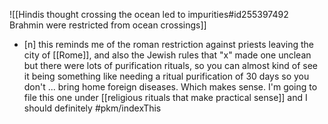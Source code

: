 ![[Hindis thought crossing the ocean led to impurities#id255397492 Brahmin were restricted from ocean crossings]]
- [n] this reminds me of the roman restriction against priests leaving the city of [[Rome]], and also the Jewish rules that "x" made one unclean but there were lots of purification rituals, so you can almost kind of see it being something like needing a ritual purification of 30 days so you don't ... bring home foreign diseases. Which makes sense. I'm going to file this one under [[religious rituals that make practical sense]] and I should definitely #pkm/indexThis
